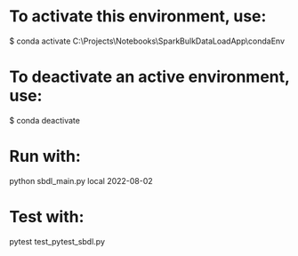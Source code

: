 # To activate this environment, use:
$ conda activate C:\Projects\Notebooks\SparkBulkDataLoadApp\condaEnv
# To deactivate an active environment, use:
$ conda deactivate



# Run with:
python sbdl_main.py local 2022-08-02
# Test with:
pytest test_pytest_sbdl.py
